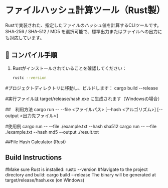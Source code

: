 # ファイルハッシュ計算ツール（Rust製）

Rustで実装された、指定したファイルのハッシュ値を計算するCLIツールです。  
SHA-256 / SHA-512 / MD5 を選択可能で、標準出力またはファイルへの出力にも対応しています。

## 🔧 コンパイル手順

1. Rustがインストールされていることを確認してください：
   ```bash
   rustc --version

#プロジェクトディレクトリに移動し、ビルドします：
cargo build --release

#実行ファイルは target/release/hash.exe に生成されます（Windowsの場合）

##　利用方法
cargo run -- --file <ファイルパス> [--hash <アルゴリズム>] [--output <出力先ファイル>]

#使用例
cargo run -- --file ./example.txt --hash sha512
cargo run -- --file ./example.txt --hash md5 --output ./result.txt


##File Hash Calculator (Rust)

## Build Instructions
#Make sure Rust is installed:
rustc --version
#Navigate to the project directory and build:
cargo build --release
The binary will be generated at target/release/hash.exe (on Windows)


